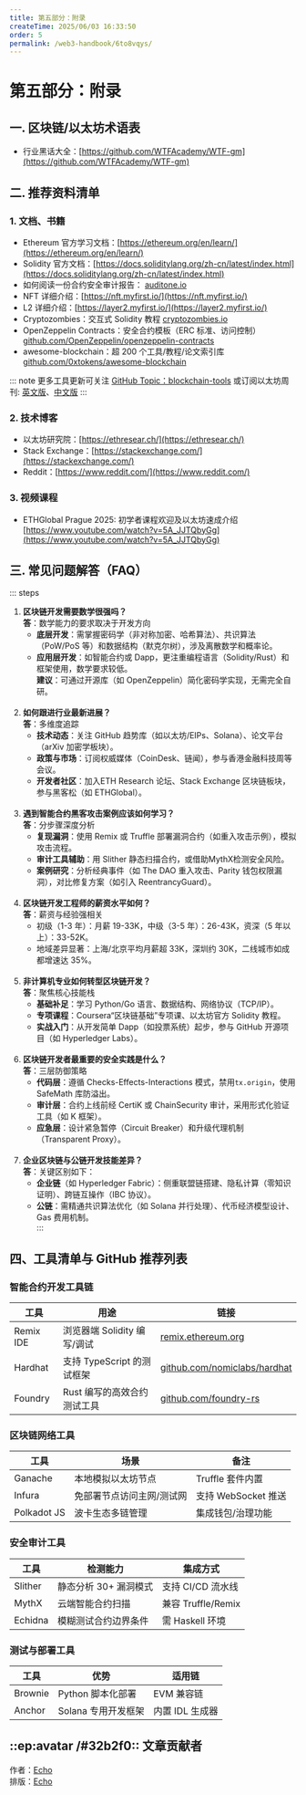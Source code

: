 ```yaml
---
title: 第五部分：附录
createTime: 2025/06/03 16:33:50
order: 5
permalink: /web3-handbook/6to8vqys/
---
```

# 第五部分：附录

## 一. 区块链/以太坊术语表
- 行业黑话大全：[https://github.com/WTFAcademy/WTF-gm](https://github.com/WTFAcademy/WTF-gm)
## 二. 推荐资料清单
### 1. 文档、书籍
- Ethereum 官方学习文档：[https://ethereum.org/en/learn/](https://ethereum.org/en/learn/)
- Solidity 官方文档：[https://docs.soliditylang.org/zh-cn/latest/index.html](https://docs.soliditylang.org/zh-cn/latest/index.html)
- 如何阅读一份合约安全审计报告： [auditone.io](https://www.auditone.io/blog-posts/how-to-read-a-smart-contract-audit-report#:~:text=Introduction)
- NFT 详细介绍：[https://nft.myfirst.io/](https://nft.myfirst.io/)
- L2 详细介绍：[https://layer2.myfirst.io/](https://layer2.myfirst.io/)
- Cryptozombies：交互式 Solidity 教程 [cryptozombies.io](https://cryptozombies.io/)
- OpenZeppelin Contracts：安全合约模板（ERC 标准、访问控制）[github.com/OpenZeppelin/openzeppelin-contracts](https://github.com/OpenZeppelin/openzeppelin-contracts)
- awesome-blockchain：超 200 个工具/教程/论文索引库 [github.com/0xtokens/awesome-blockchain](https://github.com/0xtokens/awesome-blockchain)

::: note
更多工具更新可关注 [GitHub Topic：blockchain-tools](https://github.com/search?q=blockchain-tools&type=repositories) 或订阅以太坊周刊: [英文版](https://ethereumweeklydigest.substack.com/)、[中文版](https://mp.weixin.qq.com/mp/appmsgalbum?__biz=MzkyNTY5NTg2Ng==&action=getalbum&album_id=3451645132896501762&scene=126&uin=&key=&devicetype=iMac+Mac14%2C2+OSX+OSX+15.5+build(24F74)&version=13080a10&lang=zh_CN&nettype=WIFI&ascene=78&fontScale=100)
:::

### 2. 技术博客
- 以太坊研究院：[https://ethresear.ch/](https://ethresear.ch/)
- Stack Exchange：[https://stackexchange.com/](https://stackexchange.com/)
- Reddit：[https://www.reddit.com/](https://www.reddit.com/)

 
### 3. 视频课程
  
- ETHGlobal Prague 2025: 初学者课程欢迎及以太坊速成介绍 [https://www.youtube.com/watch?v=5A_JJTQbyGg](https://www.youtube.com/watch?v=5A_JJTQbyGg)



## 三. 常见问题解答（FAQ）
::: steps
1. **区块链开发需要数学很强吗？**  
   **答**：数学能力的要求取决于开发方向 
   - **底层开发**：需掌握密码学（非对称加密、哈希算法）、共识算法（PoW/PoS 等）和数据结构（默克尔树），涉及离散数学和概率论。  
   - **应用层开发**：如智能合约或 Dapp，更注重编程语言（Solidity/Rust）和框架使用，数学要求较低。  
   **建议**：可通过开源库（如 OpenZeppelin）简化密码学实现，无需完全自研。    
    <br>
2. **如何跟进行业最新进展？**  
   **答**：多维度追踪  
   - **技术动态**：关注 GitHub 趋势库（如以太坊/EIPs、Solana）、论文平台（arXiv 加密学板块）。  
   - **政策与市场**：订阅权威媒体（CoinDesk、链闻），参与香港金融科技周等会议。  
   - **开发者社区**：加入ETH Research 论坛、Stack Exchange 区块链板块，参与黑客松（如 ETHGlobal）。    
    <br>
3. **遇到智能合约黑客攻击案例应该如何学习？**  
   **答**：分步骤深度分析  
   - **复现漏洞**：使用 Remix 或 Truffle 部署漏洞合约（如重入攻击示例），模拟攻击流程。  
   - **审计工具辅助**：用 Slither 静态扫描合约，或借助MythX检测安全风险。  
   - **案例研究**：分析经典事件（如 The DAO 重入攻击、Parity 钱包权限漏洞），对比修复方案（如引入 ReentrancyGuard）。    
    <br>
4. **区块链开发工程师的薪资水平如何？**  
   **答**：薪资与经验强相关  
   - 初级（1-3 年）：月薪 19-33K，中级（3-5 年）：26-43K，资深（5 年以上）：33-52K。  
   - 地域差异显著：上海/北京平均月薪超 33K，深圳约 30K，二线城市如成都增速达 35%。    
    <br>
5. **非计算机专业如何转型区块链开发？**  
   **答**：聚焦核心技能栈 
   - **基础补足**：学习 Python/Go 语言、数据结构、网络协议（TCP/IP）。  
   - **专项课程**：Coursera“区块链基础”专项课、以太坊官方 Solidity 教程。  
   - **实战入门**：从开发简单 Dapp（如投票系统）起步，参与 GitHub 开源项目（如 Hyperledger Labs）。    
    <br>
6. **区块链开发者最重要的安全实践是什么？**  
   **答**：三层防御策略  
   - **代码层**：遵循 Checks-Effects-Interactions 模式，禁用`tx.origin`，使用 SafeMath 库防溢出。  
   - **审计层**：合约上线前经 CertiK 或 ChainSecurity 审计，采用形式化验证工具（如 K 框架）。  
   - **应急层**：设计紧急暂停（Circuit Breaker）和升级代理机制（Transparent Proxy）。    
    <br>
7. **企业区块链与公链开发技能差异？**  
   **答**：关键区别如下：  
   - **企业链**（如 Hyperledger Fabric）：侧重联盟链搭建、隐私计算（零知识证明）、跨链互操作（IBC 协议）。  
   - **公链**：需精通共识算法优化（如 Solana 并行处理）、代币经济模型设计、Gas 费用机制。  
:::

## 四、工具清单与 GitHub 推荐列表  

### 智能合约开发工具链  
| **工具**       | **用途**                          | **链接**                          |  
|----------------|-----------------------------------|-----------------------------------|  
| Remix IDE       | 浏览器端 Solidity 编写/调试        | [remix.ethereum.org](https://remix.ethereum.org) |  
| Hardhat        | 支持 TypeScript 的测试框架          | [github.com/nomiclabs/hardhat](https://github.com/nomiclabs/hardhat) |  
| Foundry        | Rust 编写的高效合约测试工具        | [github.com/foundry-rs](https://github.com/foundry-rs) |  

### 区块链网络工具  
| **工具**       | **场景**                          | **备注**                          |  
|----------------|-----------------------------------|-----------------------------------|  
| Ganache        | 本地模拟以太坊节点               | Truffle 套件内置    |  
| Infura         | 免部署节点访问主网/测试网         | 支持 WebSocket 推送   |  
| Polkadot JS    | 波卡生态多链管理                 | 集成钱包/治理功能                 |  

### 安全审计工具  
| **工具**       | **检测能力**                      | **集成方式**                      |  
|----------------|-----------------------------------|-----------------------------------|  
| Slither        | 静态分析 30+ 漏洞模式               | 支持 CI/CD 流水线      |  
| MythX          | 云端智能合约扫描                  | 兼容 Truffle/Remix   |  
| Echidna        | 模糊测试合约边界条件              | 需 Haskell 环境      |  

### 测试与部署工具  
| **工具**       | **优势**                          | **适用链**                        |  
|----------------|-----------------------------------|-----------------------------------|  
| Brownie        | Python 脚本化部署                  | EVM 兼容链          |  
| Anchor         | Solana 专用开发框架                | 内置 IDL 生成器        |  


## ::ep:avatar /#32b2f0:: 文章贡献者  
作者：[Echo](https://x.com/Echo_liuchan)  
排版：[Echo](https://x.com/Echo_liuchan)

